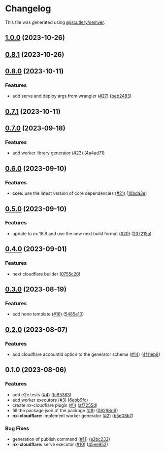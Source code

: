 # Changelog

This file was generated using [@jscutlery/semver](https://github.com/jscutlery/semver).

## [1.0.0](https://github.com/naxodev/oss/compare/v0.8.1...v1.0.0) (2023-10-26)

## [0.8.1](https://github.com/naxodev/oss/compare/v0.8.0...v0.8.1) (2023-10-26)

## [0.8.0](https://github.com/naxodev/oss/compare/v0.7.1...v0.8.0) (2023-10-11)


### Features

* add serve and deploy args from wrangler ([#27](https://github.com/naxodev/oss/issues/27)) ([beb2483](https://github.com/naxodev/oss/commit/beb24836b1890f97f834b8f54c75e8eb3b84420a))

## [0.7.1](https://github.com/naxodev/oss/compare/v0.7.0...v0.7.1) (2023-10-11)

## [0.7.0](https://github.com/naxodev/oss/compare/v0.6.0...v0.7.0) (2023-09-18)


### Features

* add worker library generator ([#23](https://github.com/naxodev/oss/issues/23)) ([4a4ad71](https://github.com/naxodev/oss/commit/4a4ad713f432d3a1ae8ab05000f646d93017258e))

## [0.6.0](https://github.com/naxodev/oss/compare/v0.5.0...v0.6.0) (2023-09-10)


### Features

* **core:** use the latest version of core dependencies ([#21](https://github.com/naxodev/oss/issues/21)) ([10bda3e](https://github.com/naxodev/oss/commit/10bda3e61fe8d37a8f4d3e6f5f64d59687260f6c))

## [0.5.0](https://github.com/naxodev/oss/compare/v0.4.0...v0.5.0) (2023-09-10)


### Features

* update to nx 16.8 and use the new next build format ([#20](https://github.com/naxodev/oss/issues/20)) ([207215a](https://github.com/naxodev/oss/commit/207215abc000c75633d2420c5946e12954b1d4e8))

## [0.4.0](https://github.com/naxodev/oss/compare/v0.3.0...v0.4.0) (2023-09-01)


### Features

* next cloudflare builder ([0755c20](https://github.com/naxodev/oss/commit/0755c20f59fe8327c8bb577b02ae08f7170766a7))

## [0.3.0](https://github.com/naxodev/oss/compare/v0.2.0...v0.3.0) (2023-08-19)


### Features

* add hono template ([#16](https://github.com/naxodev/oss/issues/16)) ([5485e10](https://github.com/naxodev/oss/commit/5485e1055f62c731dbfa5ade037160a4d4927301))

## [0.2.0](https://github.com/naxodev/oss/compare/v0.1.0...v0.2.0) (2023-08-07)


### Features

* add cloudflare accountId option to the generator schema ([#14](https://github.com/naxodev/oss/issues/14)) ([4f11eb9](https://github.com/naxodev/oss/commit/4f11eb96680da51a85bbf85f2795d659ab9777e9))

## 0.1.0 (2023-08-06)


### Features

* add e2e tests ([#4](https://github.com/naxodev/oss/issues/4)) ([fc95383](https://github.com/naxodev/oss/commit/fc95383f30c5200ec3db2c49589371f466c038e4))
* add worker executors ([#3](https://github.com/naxodev/oss/issues/3)) ([6ebb9fc](https://github.com/naxodev/oss/commit/6ebb9fc2fdf83c724406c66b659a14fe2aaa4230))
* create nx-cloudflare plugin ([#1](https://github.com/naxodev/oss/issues/1)) ([af7255d](https://github.com/naxodev/oss/commit/af7255d5c14f669f962e9162d916585f10057c5a))
* fill the package.json of the package ([#8](https://github.com/naxodev/oss/issues/8)) ([08298d6](https://github.com/naxodev/oss/commit/08298d6439912ef0a0b69384b87a291026498e9e))
* **nx-cloudflare:** implement worker generator ([#2](https://github.com/naxodev/oss/issues/2)) ([b5e08b7](https://github.com/naxodev/oss/commit/b5e08b7ea2ae552fb4a8a3a8dd0471ffae2a505d))


### Bug Fixes

* generation of publish command ([#11](https://github.com/naxodev/oss/issues/11)) ([a2bc232](https://github.com/naxodev/oss/commit/a2bc232ea29408d3b046b6d1154eab5fc88725e3))
* **nx-cloudflare:** serve executor ([#10](https://github.com/naxodev/oss/issues/10)) ([45ee952](https://github.com/naxodev/oss/commit/45ee9524becdf8c4eaa6ea5cf40e827370f3bbef))
